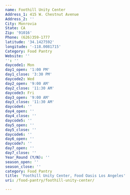```yaml
---
name: Foothill Unity Center
Address_1: 415 W. Chestnut Avenue
Address_2: ''
City: Monrovia
State: CA
Zip: '91016'
Phone: (626)359-1777
latitude: '34.1427592'
longitude: '-118.0081715'
Category: Food Pantry
Website: ''
'': ''
daycode1: Mon
day1_open: '1:00 PM'
day1_close: '3:30 PM'
daycode2: Wed
day2_open: '9:00 AM'
day2_close: '11:30 AM'
daycode3: Fri
day3_open: '9:00 AM'
day3_close: '11:30 AM'
daycode4: ''
day4_open: ''
day4_close: ''
daycode5: ''
day5_open: ''
day5_close: ''
daycode6: ''
day6_open: ''
daycode7: ''
day7_open: ''
day7_close: ''
Year_Round (Y/N): ''
season_open: ''
season_close: ''
category: Food Pantry
title: 'Foothill Unity Center, Food Oasis Los Angeles'
uri: /food-pantry/foothill-unity-center/

---
```

